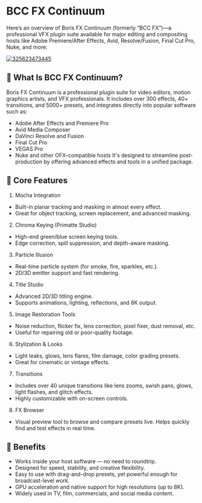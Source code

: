 # BCC FX Continuum
Here’s an overview of Boris FX Continuum (formerly “BCC FX”)—a professional VFX plugin suite available for major editing and compositing hosts like Adobe Premiere/After Effects, Avid, Resolve/Fusion, Final Cut Pro, Nuke, and more:

[![325623473445](https://github.com/user-attachments/assets/eb03061d-c1bf-4c63-b0d1-ecc59f2718da)](https://y.gy/bcc-fxx-continium)

## 🔷 What Is BCC FX Continuum?
Boris FX Continuum is a professional plugin suite for video editors, motion graphics artists, and VFX professionals. It includes over 300 effects, 40+ transitions, and 5000+ presets, and integrates directly into popular software such as:
- Adobe After Effects and Premiere Pro
- Avid Media Composer
- DaVinci Resolve and Fusion
- Final Cut Pro
- VEGAS Pro
- Nuke and other OFX-compatible hosts
It's designed to streamline post-production by offering advanced effects and tools in a unified package.
## 🔷 Core Features
1. Mocha Integration
- Built-in planar tracking and masking in almost every effect.
- Great for object tracking, screen replacement, and advanced masking.
2. Chroma Keying (Primatte Studio)
- High-end green/blue screen keying tools.
- Edge correction, spill suppression, and depth-aware masking.
3. Particle Illusion
- Real-time particle system (for smoke, fire, sparkles, etc.).
- 2D/3D emitter support and fast rendering.
4. Title Studio
- Advanced 2D/3D titling engine.
- Supports animations, lighting, reflections, and 8K output.
5. Image Restoration Tools
- Noise reduction, flicker fix, lens correction, pixel fixer, dust removal, etc.
- Useful for repairing old or poor-quality footage.
6. Stylization & Looks
- Light leaks, glows, lens flares, film damage, color grading presets.
- Great for cinematic or vintage effects.
7. Transitions
- Includes over 40 unique transitions like lens zooms, swish pans, glows, light flashes, and glitch effects.
- Highly customizable with on-screen controls.
8. FX Browser
- Visual preview tool to browse and compare presets live.
Helps quickly find and test effects in real time.
## 🔷 Benefits
- Works inside your host software — no need to roundtrip.
- Designed for speed, stability, and creative flexibility.
- Easy to use with drag-and-drop presets, yet powerful enough for broadcast-level work.
- GPU acceleration and native support for high resolutions (up to 8K). 
- Widely used in TV, film, commercials, and social media content.

